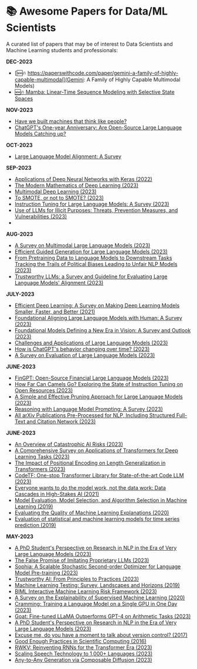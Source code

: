 # :books: Awesome Papers for Data/ML Scientists

A curated list of papers that may be of interest to Data Scientists and Machine Learning students and professionals:

**DEC-2023**
* [:new::fire: https://paperswithcode.com/paper/gemini-a-family-of-highly-capable-multimodal](Gemini: A Family of Highly Capable Multimodal Models)
* [:new::fire: Mamba: Linear-Time Sequence Modeling with Selective State Spaces](https://arxiv.org/abs/2312.00752)
  
**NOV-2023**
* [Have we built machines that think like people?](https://arxiv.org/abs/2311.16093)
* [ChatGPT's One-year Anniversary: Are Open-Source Large Language Models Catching up?](https://arxiv.org/abs/2311.16989)

**OCT-2023**
* [Large Language Model Alignment: A Survey](https://arxiv.org/abs/2309.15025)

**SEP-2023**
* [Applications of Deep Neural Networks with Keras (2022)](https://arxiv.org/abs/2009.05673)
* [The Modern Mathematics of Deep Learning (2023)](https://arxiv.org/abs/2105.04026)
* [Multimodal Deep Learning (2023)](https://arxiv.org/abs/2301.04856)
* [To SMOTE, or not to SMOTE? (2023)](https://arxiv.org/abs/2201.08528)
* [Instruction Tuning for Large Language Models: A Survey (2023)](https://arxiv.org/abs/2308.10792)
* [Use of LLMs for Illicit Purposes: Threats, Prevention Measures, and Vulnerabilities (2023)](https://arxiv.org/abs/2308.12833)
* 
**AUG-2023**
* [A Survey on Multimodal Large Language Models (2023)](https://arxiv.org/abs/2306.13549)
* [Efficient Guided Generation for Large Language Models (2023)](https://arxiv.org/abs/2307.09702)
* [From Pretraining Data to Language Models to Downstream Tasks Tracking the Trails of Political Biases Leading to Unfair NLP Models (2023)](https://arxiv.org/abs/2305.08283)
* [Trustworthy LLMs: a Survey and Guideline for Evaluating Large Language Models' Alignment (2023)](https://arxiv.org/abs/2308.05374)
  
**JULY-2023**
* [Efficient Deep Learning: A Survey on Making Deep Learning Models Smaller, Faster, and Better (2021)](https://arxiv.org/abs/2106.08962)
* [Foundational Aligning Large Language Models with Human: A Survey (2023)](https://arxiv.org/abs/2307.12966v1)
* [Foundational Models Defining a New Era in Vision: A Survey and Outlook (2023)](https://arxiv.org/abs/2307.13721v1)
* [Challenges and Applications of Large Language Models (2023)](https://arxiv.org/abs/2307.10169)
* [How is ChatGPT's behavior changing over time? (2023)](https://arxiv.org/abs/2307.09009)
* [A Survey on Evaluation of Large Language Models (2023)](https://arxiv.org/abs/2307.03109)
  
**JUNE-2023**
* [FinGPT: Open-Source Financial Large Language Models (2023)](https://arxiv.org/abs/2306.06031)
* [How Far Can Camels Go? Exploring the State of Instruction Tuning on Open Resources (2023)](https://arxiv.org/abs/2306.04751)
* [A Simple and Effective Pruning Approach for Large Language Models (2023)](https://arxiv.org/abs/2306.11695)
* [Reasoning with Language Model Prompting: A Survey (2023)](https://arxiv.org/abs/2212.09597)
* [All arXiv Publications Pre-Processed for NLP, Including Structured Full-Text and Citation Network (2023)](https://arxiv.org/abs/2303.14957)

 
**JUNE-2023**
* [An Overview of Catastrophic AI Risks (2023)](https://arxiv.org/abs/2306.12001v1)
* [A Comprehensive Survey on Applications of Transformers for Deep Learning Tasks (2023)](https://arxiv.org/abs/2306.07303)
* [The Impact of Positional Encoding on Length Generalization in Transformers (2023)](https://arxiv.org/abs/2305.19466)
* [CodeTF: One-stop Transformer Library for State-of-the-art Code LLM (2023)](https://arxiv.org/abs/2306.00029)
* [Everyone wants to do the model work, not the data work: Data Cascades in High-Stakes AI (2021)](https://research.google/pubs/pub49953/)
* [Model Evaluation, Model Selection, and Algorithm Selection in Machine Learning (2019)](https://arxiv.org/abs/1811.12808)
* [Evaluating the Quality of Machine Learning Explanations (2020)](https://www.mdpi.com/2079-9292/10/5/593/pdf)
* [Evaluation of statistical and machine learning models for time series prediction (2019)](https://www.researchgate.net/profile/Antonio-Parmezan/publication/330742498_Evaluation_of_statistical_and_machine_learning_models_for_time_series_prediction_Identifying_the_state-of-the-art_and_the_best_conditions_for_the_use_of_each_model/links/5fbc07eda6fdcc6cc65e0d18/Evaluation-of-statistical-and-machine-learning-models-for-time-series-prediction-Identifying-the-state-of-the-art-and-the-best-conditions-for-the-use-of-each-model.pdf)

**MAY-2023**

* [A PhD Student's Perspective on Research in NLP in the Era of Very Large Language Models (2023)](https://arxiv.org/abs/2305.12544)
* [The False Promise of Imitating Proprietary LLMs (2023)](https://arxiv.org/abs/2305.15717)
* [Sophia: A Scalable Stochastic Second-order Optimizer for Language Model Pre-training (2023)](https://arxiv.org/abs/2305.14342)
* [Trustworthy AI: From Principles to Practices (2023)](https://arxiv.org/abs/2110.01167)
* [Machine Learning Testing: Survey, Landscapes and Horizons (2019)](https://arxiv.org/abs/1906.10742)
* [BIML Interactive Machine Learning Risk Framework (2023)](https://berryvilleiml.com/interactive/)
* [A Survey on the Explainability of Supervised Machine Learning (2020)](https://arxiv.org/abs/2011.07876)
* [Cramming: Training a Language Model on a Single GPU in One Day (2023)](https://arxiv.org/abs/2212.14034)
* [Goat: Fine-tuned LLaMA Outperforms GPT-4 on Arithmetic Tasks (2023)](https://huggingface.co/papers/2305.14201)
* [A PhD Student's Perspective on Research in NLP in the Era of Very Large Language Models (2023)](https://arxiv.org/abs/2305.12544)
* [Excuse me, do you have a moment to talk about version control? (2017)](https://peerj.com/preprints/3159.pdf)
* [Good Enough Practices in Scientific Computing (2016)](https://arxiv.org/abs/1609.00037)
* [RWKV: Reinventing RNNs for the Transformer Era (2023)](https://arxiv.org/abs/2305.13048)
* [Scaling Speech Technology to 1,000+ Languages (2023)](https://research.facebook.com/publications/scaling-speech-technology-to-1000-languages/)
* [Any-to-Any Generation via Composable Diffusion (2023)](https://arxiv.org/abs/2305.11846)
